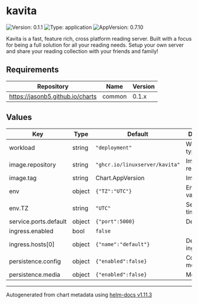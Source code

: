 # kavita

![Version: 0.1.1](https://img.shields.io/badge/Version-0.1.1-informational?style=flat-square) ![Type: application](https://img.shields.io/badge/Type-application-informational?style=flat-square) ![AppVersion: 0.7.10](https://img.shields.io/badge/AppVersion-0.7.10-informational?style=flat-square)

Kavita is a fast, feature rich, cross platform reading server. Built with a focus for being a full solution for all your reading needs. Setup your own server and share your reading collection with your friends and family!

## Requirements

| Repository | Name | Version |
|------------|------|---------|
| https://jasonb5.github.io/charts | common | 0.1.x |

## Values

| Key | Type | Default | Description |
|-----|------|---------|-------------|
| workload | string | `"deployment"` | Workload type |
| image.repository | string | `"ghcr.io/linuxserver/kavita"` | Image repository |
| image.tag | string | Chart.AppVersion | Image tag |
| env | object | `{"TZ":"UTC"}` | Environment variables |
| env.TZ | string | `"UTC"` | Set the timezone |
| service.ports.default | object | `{"port":5000}` | Default port |
| ingress.enabled | bool | `false` |  |
| ingress.hosts[0] | object | `{"name":"default"}` | Default ingress |
| persistence.config | object | `{"enabled":false}` | Configuration mount |
| persistence.media | object | `{"enabled":false}` | Media mount |

----------------------------------------------
Autogenerated from chart metadata using [helm-docs v1.11.3](https://github.com/norwoodj/helm-docs/releases/v1.11.3)
